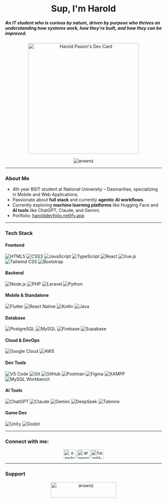 <h1 align="center">Sup, I'm Harold</h1>
<h5 align="left">An IT student who is curious by nature, driven by purpose who thrives on understanding how systems work, how they’re built, and how they can be improved.</h3>

<p align="center">
  <a href="https://app.daily.dev/arownz">
    <img src="https://api.daily.dev/devcards/v2/58SQ1HpQnWaVUqVBeyWFE.png?r=k4f&type=default" width="356" alt="Harold Pasion's Dev Card"/>
  </a>
</p>

<p align="center">
  <img src="https://komarev.com/ghpvc/?username=arownz&label=Profile%20views&color=brightgreen&style=flat" alt="arownz" />
</p>

---

### About Me

- 4th year BSIT student at National University – Dasmariñas, specializing in Mobile and Web Applications.
- Passionate about **full stack** and currently **agentic AI workflows**.
- Currently exploring **machine learning platforms** like Hugging Face and **AI tools** like ChatGPT, Claude, and Gemini.
- Portfolio: [harolddevfolio.netlify.app](https://harolddevfolio.netlify.app)
---

### Tech Stack

#### Frontend
![HTML5](https://img.shields.io/badge/HTML5-E34F26?style=flat&logo=html5&logoColor=white)
![CSS3](https://img.shields.io/badge/CSS3-1572B6?style=flat&logo=css3&logoColor=white)
![JavaScript](https://img.shields.io/badge/JavaScript-F7DF1E?style=flat&logo=javascript&logoColor=black)
![TypeScript](https://img.shields.io/badge/TypeScript-3178C6?style=flat&logo=typescript&logoColor=white)
![React](https://img.shields.io/badge/React-20232A?style=flat&logo=react&logoColor=61DAFB)
![Vue.js](https://img.shields.io/badge/Vue.js-35495E?style=flat&logo=vue.js&logoColor=4FC08D)
![Tailwind CSS](https://img.shields.io/badge/Tailwind-06B6D4?style=flat&logo=tailwind-css&logoColor=white)
![Bootstrap](https://img.shields.io/badge/Bootstrap-563D7C?style=flat&logo=bootstrap&logoColor=white)

#### Backend
![Node.js](https://img.shields.io/badge/Node.js-339933?style=flat&logo=node.js&logoColor=white)
![PHP](https://img.shields.io/badge/PHP-777BB4?style=flat&logo=php&logoColor=white)
![Laravel](https://img.shields.io/badge/Laravel-FF2D20?style=flat&logo=laravel&logoColor=white)
![Python](https://img.shields.io/badge/Python-3776AB?style=flat&logo=python&logoColor=white)

#### Mobile & Standalone
![Flutter](https://img.shields.io/badge/Flutter-02569B?style=flat&logo=flutter&logoColor=white)
![React Native](https://img.shields.io/badge/React_Native-20232A?style=flat&logo=react&logoColor=61DAFB)
![Kotlin](https://img.shields.io/badge/Kotlin-7F52FF?style=flat&logo=kotlin&logoColor=white)
![Java](https://img.shields.io/badge/Java-007396?style=flat&logo=openjdk&logoColor=white)

#### Database
![PostgreSQL](https://img.shields.io/badge/PostgreSQL-4169E1?style=flat&logo=postgresql&logoColor=white)
![MySQL](https://img.shields.io/badge/MySQL-4479A1?style=flat&logo=mysql&logoColor=white)
![Firebase](https://img.shields.io/badge/Firebase-FFCA28?style=flat&logo=firebase&logoColor=black)
![Supabase](https://img.shields.io/badge/Supabase-3ECF8E?style=flat&logo=supabase&logoColor=white)

#### Cloud & DevOps
![Google Cloud](https://img.shields.io/badge/Google_Cloud-4285F4?style=flat&logo=google-cloud&logoColor=white)
![AWS](https://img.shields.io/badge/AWS-232F3E?style=flat&logo=amazonaws&logoColor=white)

#### Dev Tools
![VS Code](https://img.shields.io/badge/VS_Code-007ACC?style=flat&logo=visualstudiocode&logoColor=white)
![Git](https://img.shields.io/badge/Git-F05032?style=flat&logo=git&logoColor=white)
![GitHub](https://img.shields.io/badge/GitHub-181717?style=flat&logo=github&logoColor=white)
![Postman](https://img.shields.io/badge/Postman-FF6C37?style=flat&logo=postman&logoColor=white)
![Figma](https://img.shields.io/badge/Figma-F24E1E?style=flat&logo=figma&logoColor=white)
![XAMPP](https://img.shields.io/badge/XAMPP-FB7A24?style=flat&logo=xampp&logoColor=white)
![MySQL Workbench](https://img.shields.io/badge/MySQL_Workbench-4479A1?style=flat&logo=mysql&logoColor=white)

#### AI Tools
![ChatGPT](https://img.shields.io/badge/ChatGPT-10A37F?style=flat&logo=openai&logoColor=white)
![Claude](https://img.shields.io/badge/Claude-8A63D2?style=flat&logo=anthropic&logoColor=white)
![Gemini](https://img.shields.io/badge/Gemini-4285F4?style=flat&logo=google&logoColor=white)
![DeepSeek](https://img.shields.io/badge/DeepSeek-1E1E1E?style=flat&logo=deepseek&logoColor=white)
![Tabnine](https://img.shields.io/badge/Tabnine-FF0099?style=flat&logo=tabnine&logoColor=white)

#### Game Dev
![Unity](https://img.shields.io/badge/Unity-000000?style=flat&logo=unity&logoColor=white)
![Godot](https://img.shields.io/badge/Godot-478CBF?style=flat&logo=godot-engine&logoColor=white)

---

### Connect with me:

<p align="center">
  <a href="https://x.com/omskrp" target="_blank">
    <img align="center" src="https://raw.githubusercontent.com/rahuldkjain/github-profile-readme-generator/master/src/images/icons/Social/twitter.svg" alt="omskrp" height="30" width="40" />
  </a>
  <a href="https://stackoverflow.com/users/19126644/arownz" target="_blank">
    <img align="center" src="https://raw.githubusercontent.com/rahuldkjain/github-profile-readme-generator/master/src/images/icons/Social/stack-overflow.svg" alt="arownz" height="30" width="40" />
  </a>
  <a href="https://www.linkedin.com/in/harold-pasion-017a131b8/" target="_blank">
    <img align="center" src="https://raw.githubusercontent.com/rahuldkjain/github-profile-readme-generator/master/src/images/icons/Social/linked-in-alt.svg" alt="harold-pasion" height="30" width="40" />
  </a>
</p>

---

### Support

<p align="center">
  <a href="https://ko-fi.com/arownz" target="_blank">
    <img align="center" src="https://cdn.ko-fi.com/cdn/kofi3.png?v=3" height="50" width="210" alt="arownz" />
  </a>
</p>
